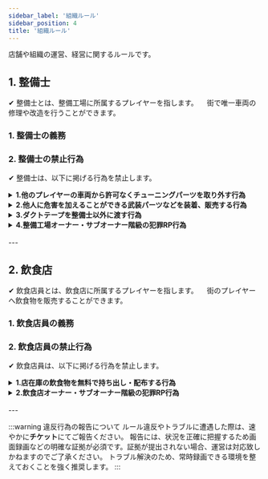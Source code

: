 ```yaml
---
sidebar_label: '組織ルール'
sidebar_position: 4
title: '組織ルール'
---
```


店舗や組織の運営、経営に関するルールです。

## 1. 整備士
✔ 整備士とは、整備工場に所属するプレイヤーを指します。
　街で唯一車両の修理や改造を行うことができます。

### 1. 整備士の義務


### 2. 整備士の禁止行為
✔ 整備士は、以下に掲げる行為を禁止します。

<details>
<summary><strong>1.他のプレイヤーの車両から許可なくチューニングパーツを取り外す行為</strong></summary>
<div>
チューニングパーツの載せ替えは可能です。
依頼を受けた整備士は、パーツの種類に間違いがないようしっかりと確認を行ってください。
</div>
</details>

<details>
<summary><strong>2.他人に危害を加えることができる武装パーツなどを装着、販売する行為</strong></summary>
<div>
アリーナ車(Arena・Future shock・Nightmare)や武装車両はボディスパイクとスピニングブレードを付けないようにして下さい。
</div>
</details>


<details>
<summary><strong>3.ダクトテープを整備士以外に渡す行為</strong></summary>
<div>
</div>
</details>

<details>
<summary><strong>4.整備工場オーナー・サブオーナー階級の犯罪RP行為</strong></summary>
<div>
</div>
</details>

<br/>
---

## 2. 飲食店
✔ 飲食店員とは、飲食店に所属するプレイヤーを指します。
　街のプレイヤーへ飲食物を販売することができます。

### 1. 飲食店員の義務

### 2. 飲食店員の禁止行為
✔ 飲食店員は、以下に掲げる行為を禁止します。

<details>
<summary><strong>1.店在庫の飲食物を無料で持ち出し・配布する行為</strong></summary>
<div>
</div>
</details>

<details>
<summary><strong>2.飲食店オーナー・サブオーナー階級の犯罪RP行為</strong></summary>
<div>
</div>
</details>

<br/>
---

:::warning 違反行為の報告について
ルール違反やトラブルに遭遇した際は、速やかに<strong>チケット</strong>にてご報告ください。
報告には、状況を正確に把握するため画面録画などの明確な証拠が必須です。証拠が提出されない場合、運営は対応致しかねますのでご了承ください。
トラブル解決のため、常時録画できる環境を整えておくことを強く推奨します。
:::